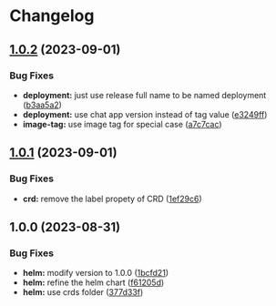 # Changelog

## [1.0.2](https://github.com/grasse-oss/cron-set-controller/compare/helm/cron-set-controller-v1.0.1...helm/cron-set-controller-v1.0.2) (2023-09-01)


### Bug Fixes

* **deployment:** just use release full name to be named deployment ([b3aa5a2](https://github.com/grasse-oss/cron-set-controller/commit/b3aa5a2051a76a0c2da502f4267f4f3a1ce42759))
* **deployment:** use chat app version instead of tag value ([e3249ff](https://github.com/grasse-oss/cron-set-controller/commit/e3249ff0a46989cf37e2a2a321905ab0c576bad3))
* **image-tag:** use image tag for special case ([a7c7cac](https://github.com/grasse-oss/cron-set-controller/commit/a7c7cac9523af4b8983b37a3b2b29605a675a43d))

## [1.0.1](https://github.com/grasse-oss/cron-set-controller/compare/helm/cron-set-controller-v1.0.0...helm/cron-set-controller-v1.0.1) (2023-09-01)


### Bug Fixes

* **crd:** remove the label propety of CRD ([1ef29c6](https://github.com/grasse-oss/cron-set-controller/commit/1ef29c629169fe12ad3deb288fcf0a724ba900c0))

## 1.0.0 (2023-08-31)


### Bug Fixes

* **helm:** modify version to 1.0.0 ([1bcfd21](https://github.com/grasse-oss/cron-set-controller/commit/1bcfd2129dcf8932a3fbe83df28d5c121fb9cecf))
* **helm:** refine the helm chart ([f61205d](https://github.com/grasse-oss/cron-set-controller/commit/f61205d429f2ccc86a152ffce04cc912a2803b34))
* **helm:** use crds folder ([377d33f](https://github.com/grasse-oss/cron-set-controller/commit/377d33fb3bc61ab46b0a616b61e58e6cb7546c3d))
